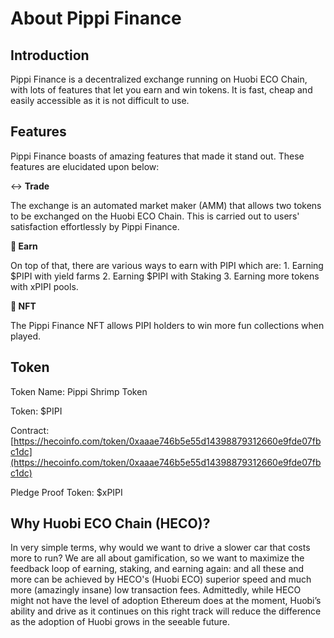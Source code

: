 # About Pippi Finance

## Introduction 

Pippi Finance is a decentralized exchange running on Huobi ECO Chain, with lots of features that let you earn and win tokens. It is fast, cheap and easily accessible as it is not difficult to use. 

## Features 

Pippi Finance boasts of amazing features that made it stand out. These features are elucidated upon below: 

↔️ **Trade** 

The exchange is an automated market maker \(AMM\) that allows two tokens to be exchanged on the Huobi ECO Chain. This is carried out to users' satisfaction effortlessly by Pippi Finance. 

**💸 Earn** 

On top of that, there are various ways to earn with PIPI which are: 1. Earning $PIPI with yield farms 2. Earning $PIPI with Staking 3. Earning more tokens with xPIPI pools. 

**🎲 NFT** 

The Pippi Finance NFT allows PIPI holders to win more fun collections when played.

## Token

Token Name: Pippi Shrimp Token

Token: $PIPI

Contract:  [https://hecoinfo.com/token/0xaaae746b5e55d14398879312660e9fde07fbc1dc](https://hecoinfo.com/token/0xaaae746b5e55d14398879312660e9fde07fbc1dc)

Pledge Proof Token: $xPIPI

## Why Huobi ECO Chain \(HECO\)? 

In very simple terms, why would we want to drive a slower car that costs more to run? We are all about gamification, so we want to maximize the feedback loop of earning, staking, and earning again: and all these and more can be achieved by HECO's \(Huobi ECO\) superior speed and much more \(amazingly insane\) low transaction fees. Admittedly, while HECO might not have the level of adoption Ethereum does at the moment, Huobi’s ability and drive as it continues on this right track will reduce the difference as the adoption of Huobi grows in the seeable future.

